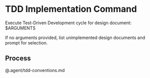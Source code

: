 # TDD Implementation Command

Execute Test-Driven Development cycle for design document: $ARGUMENTS

If no arguments provided, list unimplemented design documents and prompt for selection.

## Process

@.agent/tdd-conventions.md